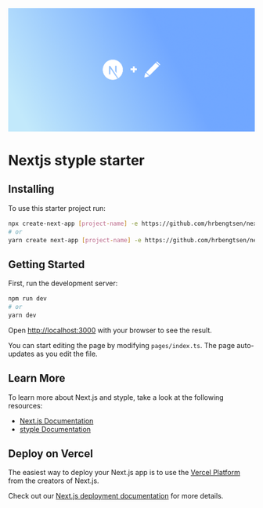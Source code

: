<a href="https://styple.dev/">
  <img alt="nextjs styple starter hero image" src="public/starter-og.png">
</a>

# **Nextjs styple starter**

## Installing

To use this starter project run:

```bash
npx create-next-app [project-name] -e https://github.com/hrbengtsen/nextjs-styple-starter.git
# or
yarn create next-app [project-name] -e https://github.com/hrbengtsen/nextjs-styple-starter.git
```

## Getting Started

First, run the development server:

```bash
npm run dev
# or
yarn dev
```

Open [http://localhost:3000](http://localhost:3000) with your browser to see the result.

You can start editing the page by modifying `pages/index.ts`. The page auto-updates as you edit the file.

## Learn More

To learn more about Next.js and styple, take a look at the following resources:

- [Next.js Documentation](https://nextjs.org/docs)
- [styple Documentation](https://styple.dev/docs)

## Deploy on Vercel

The easiest way to deploy your Next.js app is to use the [Vercel Platform](https://vercel.com/new?utm_medium=default-template&filter=next.js&utm_source=create-next-app&utm_campaign=create-next-app-readme) from the creators of Next.js.

Check out our [Next.js deployment documentation](https://nextjs.org/docs/deployment) for more details.

